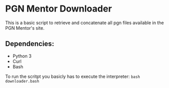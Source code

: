 # PGN Mentor Downloader
This is a basic script to retrieve and concatenate all pgn files available in the PGN Mentor's site.

## Dependencies:
  - Python 3
  - Curl
  - Bash

To run the scritpt you basicly has to execute the interpreter:
``` bash downloader.bash ```
